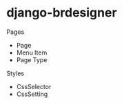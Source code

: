 django-brdesigner
=================

Pages
- Page
- Menu Item
- Page Type

Styles
- CssSelector
- CssSetting
